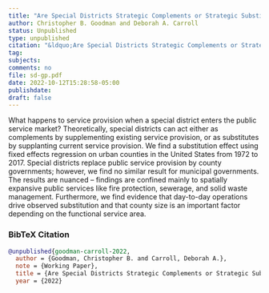 ```yaml
---
title: "Are Special Districts Strategic Complements or Strategic Substitutes?"
author: Christopher B. Goodman and Deborah A. Carroll
status: Unpublished
type: unpublished
citation: "&ldquo;Are Special Districts Strategic Complements or Strategic Substitutes?&rdquo;"
tag:
subjects:
comments: no
file: sd-gp.pdf
date: 2022-10-12T15:28:58-05:00
publishdate:
draft: false
---
```


What happens to service provision when a special district enters the public service market? Theoretically, special districts can act either as complements by supplementing existing service provision, or as substitutes by supplanting current service provision. We find a substitution effect using fixed effects regression on urban counties in the United States from 1972 to 2017. Special districts replace public service provision by county governments; however, we find no similar result for municipal governments. The results are nuanced – findings are confined mainly to spatially expansive public services like fire protection, sewerage, and solid waste management. Furthermore, we find evidence that day-to-day operations drive observed substitution and that county size is an important factor depending on the functional service area.

### BibTeX Citation
```bib
@unpublished{goodman-carroll-2022,
  author = {Goodman, Christopher B. and Carroll, Deborah A.},
  note = {Working Paper},
  title = {Are Special Districts Strategic Complements or Strategic Substitutes?},
  year = {2022}

```
